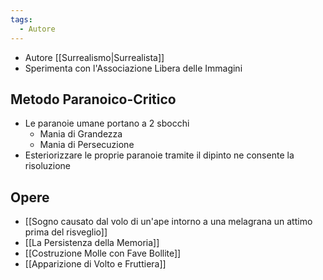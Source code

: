 ```yaml
---
tags:
  - Autore
---
```


- Autore [[Surrealismo|Surrealista]]
- Sperimenta con l'Associazione Libera delle Immagini


## Metodo Paranoico-Critico
- Le paranoie umane portano a 2 sbocchi
	- Mania di Grandezza
	- Mania di Persecuzione
- Esteriorizzare le proprie paranoie tramite il dipinto ne consente la risoluzione

## Opere
- [[Sogno causato dal volo di un'ape intorno a una melagrana un attimo prima del risveglio]]
- [[La Persistenza della Memoria]]
- [[Costruzione Molle con Fave Bollite]]
- [[Apparizione di Volto e Fruttiera]]